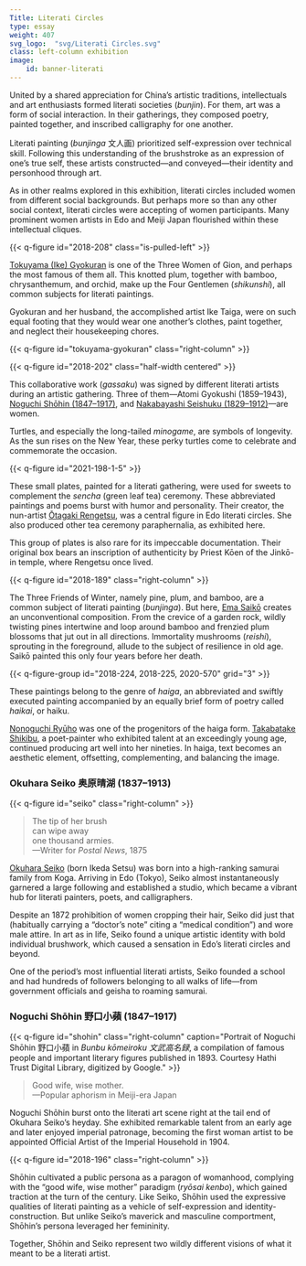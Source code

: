 ```yaml
---
Title: Literati Circles
type: essay
weight: 407
svg_logo:  "svg/Literati Circles.svg"
class: left-column exhibition
image: 
    id: banner-literati
---
```


United by a shared appreciation for China’s artistic traditions, intellectuals and art enthusiasts formed literati societies (*bunjin*). For them, art was a form of social interaction. In their gatherings, they composed poetry, painted together, and inscribed calligraphy for one another.

Literati painting (*bunjinga* <span lang="ja">文人画</span>) prioritized self-expression over technical skill. Following this understanding of the brushstroke as an expression of one’s true self, these artists constructed—and conveyed—their identity and personhood through art.

As in other realms explored in this exhibition, literati circles included women from different social backgrounds. But perhaps more so than any other social context, literati circles were accepting of women participants. Many prominent women artists in Edo and Meiji Japan flourished within these intellectual cliques.

{{< q-figure id="2018-208" class="is-pulled-left" >}}

[Tokuyama (Ike) Gyokuran](/artists/#Tokuyama-(Ike)-Gyokuran-徳山(池)玉瀾/) is one of the Three Women of Gion, and perhaps the most famous of them all. This knotted plum, together with bamboo, chrysanthemum, and orchid, make up the Four Gentlemen (*shikunshi*), all common subjects for literati paintings.

Gyokuran and her husband, the accomplished artist Ike Taiga, were on such equal footing that they would wear one another’s clothes, paint together, and neglect their housekeeping chores.

{{< q-figure id="tokuyama-gyokuran" class="right-column" >}}


<div class="spacer spacer-300"></div>

{{< q-figure id="2018-202" class="half-width centered" >}}

This collaborative work (*gassaku*) was signed by different literati artists during an artistic gathering. Three of them—Atomi Gyokushi (1859–1943), [Noguchi Shōhin (1847–1917)](/artists/#Noguchi-Shōhin-野口小蘋/), and [Nakabayashi Seishuku (1829–1912)](/artists/#Nakabayashi-Seishuku-中林清淑/)—are women.

Turtles, and especially the long-tailed *minogame*, are symbols of longevity. As the sun rises on the New Year, these perky turtles come to celebrate and commemorate the occasion.

<div class="spacer spacer-300"></div>

{{< q-figure id="2021-198-1-5" >}}

These small plates, painted for a literati gathering, were used for sweets to complement the *sencha* (green leaf tea) ceremony. These abbreviated paintings and poems burst with humor and personality. Their creator, the nun-artist [Ōtagaki Rengetsu](/artists/#Ōtagaki-Rengetsu-太田垣蓮月/), was a central figure in Edo literati circles. She also produced other tea ceremony paraphernalia, as exhibited here.

This group of plates is also rare for its impeccable documentation. Their original box bears an inscription of authenticity by Priest Kōen of the Jinkō-in temple, where Rengetsu once lived.

<div class="spacer spacer-300"></div>

{{< q-figure id="2018-189" class="right-column" >}}

The Three Friends of Winter, namely pine, plum, and bamboo, are a common subject of literati painting (*bunjinga*). But here, [Ema Saikō](/artists/#Ema-Saikō-江馬細香/) creates an unconventional composition. From the crevice of a garden rock, wildly twisting pines intertwine and loop around bamboo and frenzied plum blossoms that jut out in all directions. Immortality mushrooms (*reishi*), sprouting in the foreground, allude to the subject of resilience in old age. Saikō painted this only four years before her death.

<div class="spacer spacer-300"></div>

{{< q-figure-group id="2018-224, 2018-225, 2020-570" grid="3" >}}

These paintings belong to the genre of *haiga*, an abbreviated and swiftly executed painting accompanied by an equally brief form of poetry called *haikai*, or haiku.

[Nonoguchi Ryūho](/artists/#Nonoguchi-Ryūho-野々口立圃/) was one of the progenitors of the haiga form. [Takabatake Shikibu](/artists/#Takabatake-Shikibu-高畠式部/), a poet-painter who exhibited talent at an exceedingly young age, continued producing art well into her nineties. In haiga, text becomes an aesthetic element, offsetting, complementing, and balancing the image.

<div class="spacer spacer-300"></div>

### Okuhara Seiko <span lang="ja">奥原晴湖</span> (1837–1913)

{{< q-figure id="seiko" class="right-column" >}}

>The tip of her brush<br />
>can wipe away<br />
>one thousand armies.<br />
>—Writer for *Postal News*, 1875

[Okuhara Seiko](/artists/#Okuhara-Seiko-奥原晴湖/) (born Ikeda Setsu) was born into a high-ranking samurai family from Koga. Arriving in Edo (Tokyo), Seiko almost instantaneously garnered a large following and established a studio, which became a vibrant hub for literati painters, poets, and calligraphers.

Despite an 1872 prohibition of women cropping their hair, Seiko did just that (habitually carrying a “doctor’s note” citing a “medical condition”) and wore male attire. In art as in life, Seiko found a unique artistic identity with bold individual brushwork, which caused a sensation in Edo’s literati circles and beyond.

One of the period’s most influential literati artists, Seiko founded a school and had hundreds of followers belonging to all walks of life—from government officials and geisha to roaming samurai.

<div class="spacer spacer-100"></div>

### Noguchi Shōhin <span lang="ja">野口小蘋</span> (1847–1917)

{{< q-figure id="shohin" class="right-column" caption="Portrait of Noguchi Shōhin 野口小蘋 in *Bunbu kōmeiroku 文武高名録*, a compilation of famous people and important literary figures published in 1893. Courtesy Hathi Trust Digital Library, digitized by Google." >}}

>Good wife, wise mother.<br />
>—Popular aphorism in Meiji-era Japan

Noguchi Shōhin burst onto the literati art scene right at the tail end of Okuhara Seiko’s heyday. She exhibited remarkable talent from an early age and later enjoyed imperial patronage, becoming the first woman artist to be appointed Official Artist of the Imperial Household in 1904.

{{< q-figure id="2018-196" class="right-column" >}}

Shōhin cultivated a public persona as a paragon of womanhood, complying with the “good wife, wise mother” paradigm (*ryōsai kenbo*), which gained traction at the turn of the century. Like Seiko, Shōhin used the expressive qualities of literati painting as a vehicle of self-expression and identity-construction. But unlike Seiko’s maverick and masculine comportment, Shōhin’s persona leveraged her femininity.

Together, Shōhin and Seiko represent two wildly different visions of what it meant to be a literati artist.